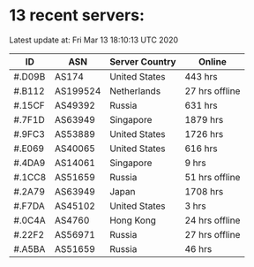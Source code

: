 # 13 recent servers:

Latest update at: Fri Mar 13 18:10:13 UTC 2020

| ID | ASN | Server Country | Online |
| -- | --- | -------------- | ------ |
| #.D09B | AS174 | United States | 443 hrs |
| #.B112 | AS199524 | Netherlands | 27 hrs offline |
| #.15CF | AS49392 | Russia | 631 hrs |
| #.7F1D | AS63949 | Singapore | 1879 hrs |
| #.9FC3 | AS53889 | United States | 1726 hrs |
| #.E069 | AS40065 | United States | 616 hrs |
| #.4DA9 | AS14061 | Singapore | 9 hrs |
| #.1CC8 | AS51659 | Russia | 51 hrs offline |
| #.2A79 | AS63949 | Japan | 1708 hrs |
| #.F7DA | AS45102 | United States | 3 hrs |
| #.0C4A | AS4760 | Hong Kong | 24 hrs offline |
| #.22F2 | AS56971 | Russia | 27 hrs offline |
| #.A5BA | AS51659 | Russia | 46 hrs |

